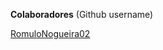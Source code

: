 **Colaboradores** (Github username)

<a href="https://github.com/RomuloNogueira02">RomuloNogueira02</a>
